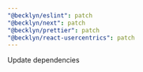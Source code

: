 ```yaml
---
"@becklyn/eslint": patch
"@becklyn/next": patch
"@becklyn/prettier": patch
"@becklyn/react-usercentrics": patch
---
```


Update dependencies
